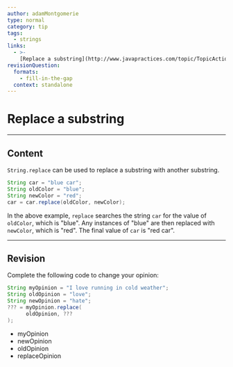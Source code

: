 ```yaml
---
author: adamMontgomerie
type: normal
category: tip
tags:
  - strings
links:
  - >-
    [Replace a substring](http://www.javapractices.com/topic/TopicAction.do?Id=80){website}
revisionQuestion:
  formats:
    - fill-in-the-gap
  context: standalone
---
```


# Replace a substring


---

## Content

`String.replace` can be used to replace a substring with another substring.

```java
String car = "blue car";
String oldColor = "blue";
String newColor = "red";
car = car.replace(oldColor, newColor);
```

In the above example, `replace` searches the string `car` for the value of `oldColor`, which is "blue". Any instances of "blue" are then replaced with `newColor`, which is "red". The final value of `car` is "red car".

---

## Revision

Complete the following code to change your opinion:

```java
String myOpinion = "I love running in cold weather";
String oldOpinion = "love";
String newOpinion = "hate";
??? = myOpinion.replace(
      oldOpinion, ???
);
```

- myOpinion
- newOpinion
- oldOpinion
- replaceOpinion
